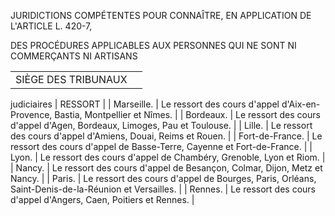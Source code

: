 JURIDICTIONS COMPÉTENTES POUR CONNAÎTRE, EN APPLICATION DE L'ARTICLE L. 420-7,  

DES PROCÉDURES APPLICABLES AUX PERSONNES QUI NE SONT NI COMMERÇANTS NI ARTISANS


 




|  |  |
| --- | --- |
| SIÈGE DES TRIBUNAUX
judiciaires
 | RESSORT |
| Marseille. | Le ressort des cours d'appel d'Aix-en-Provence, Bastia, Montpellier et Nîmes. |
| Bordeaux. | Le ressort des cours d'appel d'Agen, Bordeaux, Limoges, Pau et Toulouse. |
| Lille. | Le ressort des cours d'appel d'Amiens, Douai, Reims et Rouen. |
| Fort-de-France. | Le ressort des cours d'appel de Basse-Terre, Cayenne et Fort-de-France. |
| Lyon. | Le ressort des cours d'appel de Chambéry, Grenoble, Lyon et Riom. |
| Nancy. | Le ressort des cours d'appel de Besançon, Colmar, Dijon, Metz et Nancy. |
| Paris. | Le ressort des cours d'appel de Bourges, Paris, Orléans, Saint-Denis-de-la-Réunion et Versailles. |
| Rennes. | Le ressort des cours d'appel d'Angers, Caen, Poitiers et Rennes. |


 


 


 


 

